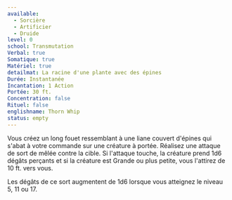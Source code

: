 ```yaml
---
available:
  - Sorcière
  - Artificier
  - Druide
level: 0
school: Transmutation
Verbal: true
Somatique: true
Matériel: true
detailmat: La racine d'une plante avec des épines
Durée: Instantanée
Incantation: 1 Action
Portée: 30 ft.
Concentration: false
Rituel: false
englishname: Thorn Whip
status: empty
---
```

Vous créez un long fouet ressemblant à une liane couvert d'épines qui s'abat à votre commande sur une créature à portée. Réalisez une attaque de sort de mêlée contre la cible. Si l'attaque touche, la créature prend 1d6 dégâts perçants et si la créature est Grande ou plus petite, vous l'attirez de 10 ft. vers vous.

Les dégâts de ce sort augmentent de 1d6 lorsque vous atteignez le niveau 5, 11 ou 17.

